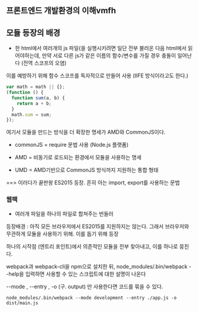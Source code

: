 ## 프론트엔드 개발환경의 이해vmfh

## 모듈 등장의 배경

- 한 html에서 여러개의 js 파일{을 실행시키려면 일단 전부 불러온 다음 html에서 읽어야하는데, 만약 서로 다른 js가 같은 이름의 함수/변수를 가질 경우 충돌이 일어난다 (전역 스코프의 오염)

이를 예방하기 위해 함수 스코프를 독자적으로 만들어 사용 (IIFE 방식이라고도 한다.)

```javascript
var math = math || {};
(function () {
  function sum(a, b) {
    return a + b;
  }
  math.sum = sum;
});
```

여기서 모듈을 만드는 방식을 더 확장한 명세가 AMD와 CommonJS이다.

- commonJS = require 문법 사용 (Node.js 플랫폼)
- AMD = 비동기로 로드되는 환경에서 모듈을 사용하는 명세

- UMD = AMD기반으로 CommonJS 방식까지 지원하는 통합 형태

==> 이러다가 끝판왕 ES2015 등장. 흔히 아는 import, export를 사용하는 문법

### 웹팩

- 여러개 파일을 하나의 파일로 합쳐주는 번들러

등장배경 : 아직 모든 브라우저에서 ES2015를 지원하지는 않는다. 그래서 브라우저와 무관하게 모듈을 사용하기 위해. 이를 돕기 위해 등장

하나의 시작점 (엔트리 포인트)에서 의존적인 모듈을 전부 찾아내고, 이를 하나로 뭉친다.

webpack과 webpack-cli을 npm으로 설치한 뒤, node_modules/.bin/webpack --help을 입력하면 사용할 수 있는 스크립트에 대한 설명이 나온다

--mode , --entry , -o (구. output) 만 사용한다면 코드를 묶을 수 있다.

`node_modules/.bin/webpack --mode development --entry ./app.js -o dist/main.js`
